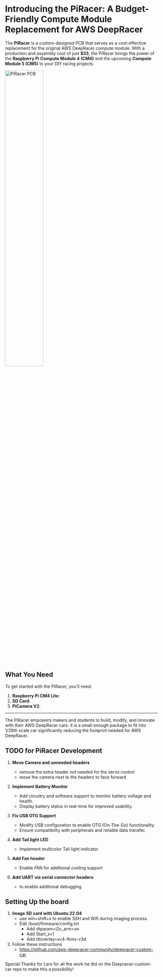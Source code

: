 # Introducing the PiRacer: A Budget-Friendly Compute Module Replacement for AWS DeepRacer

The **PiRacer** is a custom-designed PCB that serves as a cost-effective replacement for the original AWS DeepRacer compute module. With a production and assembly cost of just **$33**, the PiRacer brings the power of the **Raspberry Pi Compute Module 4 (CM4)** and the upcoming **Compute Module 5 (CM5)** to your DIY racing projects.

<img src="Images/PiRacer.jpg" alt="PiRacer PCB" width="50%">

## What You Need
To get started with the PiRacer, you’ll need:
1. **Raspberry Pi CM4 Lite**: 
2. **SD Card**: 
3. **PiCamera V2**:

---

The PiRacer empowers makers and students to build, modify, and innovate with their AWS DeepRacer cars. it is a small enough package to fit into 1/28th scale car significantly reducing the footprint needed for AWS DeepRacer.




## TODO for PiRacer Development
1. **Move Camera and unneeded headers**
   - remove the extra header not needed for the servo control
   - move the camera next to the headers to face forward

2. **Implement Battery Monitor**  
   - Add circuitry and software support to monitor battery voltage and health.
   - Display battery status in real-time for improved usability.

3. **Fix USB OTG Support**  
   - Modify USB configuration to enable OTG (On-The-Go) functionality.
   - Ensure compatibility with peripherals and reliable data transfer.
4. **Add Tail light LED**
   - Implement multicolor Tail light indicator
5. **Add Fan header**
   - Enable FAN for additional cooling support
6. **Add UART via serial connector headers**
   - to enable additional debugging


## Setting Up the board

1. **Image SD card with  Ubuntu 22.04**
   - use win+shift+x to enable SSH and Wifi during imaging process
   - Edit /boot/firmware/config.txt
     - Add dtparam=i2c_arm=on
     - Add Start_x=1
     - Add dtoverlay=vc4-fkms-v3d
2. Follow these instructions
   - https://github.com/aws-deepracer-community/deepracer-custom-car

Special Thanks for Lars for all the work he did on the Deepracer-custom-car repo to make this a possibility!



